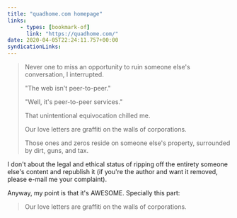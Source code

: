 ```yaml
---
title: "quadhome.com homepage"
links:
    - types: [bookmark-of]
      link: "https://quadhome.com/"
date: 2020-04-05T22:24:11.757+00:00
syndicationLinks:
---
```


> Never one to miss an opportunity to ruin someone else's conversation, I interrupted.
>
> "The web isn't peer-to-peer."
>
> "Well, it's peer-to-peer services."
>
> That unintentional equivocation chilled me.
>
> Our love letters are graffiti on the walls of corporations.
>
> Those ones and zeros reside on someone else's property, surrounded by dirt, guns, and tax.

I don't about the legal and ethical status of ripping off the entirety someone else's content and republish it (if you're the author and want it removed, please e-mail me your complaint).

Anyway, my point is that it's AWESOME. Specially this part:

> Our love letters are graffiti on the walls of corporations.
